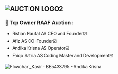 ## ![AUCTION LOGO2](https://user-images.githubusercontent.com/127395496/224732225-088eb557-9c57-42b7-88dd-5b1ed86789e1.JPG)


### 🔱 Top Owner RAAF Auction :
- Ristian Naufal AS CEO and Founder☑️
- Afiz AS CO-Founder☑️
- Andika Krisna AS Operator☑️
- Faiqo Satria AS Coding Master and Development☑️


<!--
**KrisnaAndika/KrisnaAndika** is a ✨ _special_ ✨ repository because its `README.md` (this file) appears on your GitHub profile.

Here are some ideas to get you started:

- 🔭 I’m currently working on ...
- 🌱 I’m currently learning ...
- 👯 I’m looking to collaborate on ...
- 🤔 I’m looking for help with ...
- 💬 Ask me about ...
- 📫 How to reach me: ...
- 😄 Pronouns: ...
- ⚡ Fun fact: ...
-->

![Flowchart_Kasir - BE5433795 - Andika Krisna](https://user-images.githubusercontent.com/127395496/225320816-015a02fa-3ee1-4349-8a86-34673158e62c.png)

